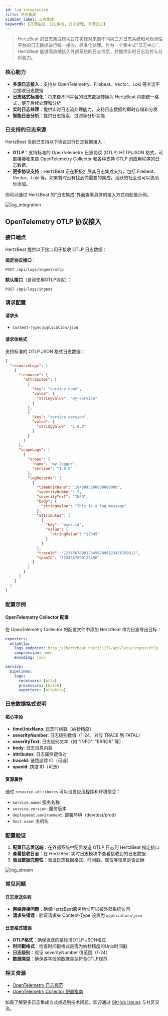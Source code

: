 ```yaml
---
id: log_integration
title: 日志集成
sidebar_label: 日志集成
keywords: [开源监控, 日志集成, 日志管理, 多源日志]
---
```


> HertzBeat 的日志集成模块旨在实现对来自不同第三方日志系统和可观测性平台的日志数据进行统一接收、标准化处理。作为一个集中式"日志中心"，HertzBeat 能够高效地接入外部系统的日志信息，并提供实时日志监控与分析能力。

### 核心能力

- **多源日志接入**：支持从 OpenTelemetry、Filebeat、Vector、Loki 等主流平台接收日志数据
- **日志格式标准化**：将来自不同平台的日志数据转换为 HertzBeat 内部统一格式，便于后续处理和分析
- **实时日志处理**：提供实时日志流处理能力，支持日志数据的即时存储和分发
- **智能日志分析**：提供日志搜索、过滤等分析功能

### 已支持的日志来源

HertzBeat 当前已支持以下协议进行日志数据接入：

- **OTLP**：支持标准的 OpenTelemetry 日志协议 (OTLP) HTTP/JSON 格式，可直接接收来自 OpenTelemetry Collector 和各种支持 OTLP 的应用程序的日志数据。
- **更多协议支持**：HertzBeat 正在积极扩展其日志集成支持，包括 Filebeat、Vector、Loki 等。如果暂时没有找到你需要的集成，活跃的社区也可以协助你添加。

你可以通过 HertzBeat 的"日志集成"界面查看具体的接入方式和配置示例。

![log_integration](/img/docs/help/log_integration_cn.png)

## OpenTelemetry OTLP 协议接入

### 接口端点

HertzBeat 提供以下接口用于接收 OTLP 日志数据：

**指定协议接口**：

```text
POST /api/logs/ingest/otlp
```

**默认接口**（自动使用OTLP协议）：

```text
POST /api/logs/ingest
```

### 请求配置

#### 请求头

- `Content-Type`: `application/json`

#### 请求体格式

支持标准的 OTLP JSON 格式日志数据：

```json
{
  "resourceLogs": [
    {
      "resource": {
        "attributes": [
          {
            "key": "service.name",
            "value": {
              "stringValue": "my-service"
            }
          },
          {
            "key": "service.version", 
            "value": {
              "stringValue": "1.0.0"
            }
          }
        ]
      },
      "scopeLogs": [
        {
          "scope": {
            "name": "my-logger",
            "version": "1.0.0"
          },
          "logRecords": [
            {
              "timeUnixNano": "1640995200000000000",
              "severityNumber": 9,
              "severityText": "INFO",
              "body": {
                "stringValue": "This is a log message"
              },
              "attributes": [
                {
                  "key": "user.id",
                  "value": {
                    "stringValue": "12345"
                  }
                }
              ],
              "traceId": "12345678901234567890123456789012",
              "spanId": "1234567890123456"
            }
          ]
        }
      ]
    }
  ]
}
```

### 配置示例

#### OpenTelemetry Collector 配置

在 OpenTelemetry Collector 的配置文件中添加 HertzBeat 作为日志导出目标：

```yaml
exporters:
  otlphttp:
    logs_endpoint: http://{hertzbeat_host}:1157/api/logs/ingest/otlp
    compression: none
    encoding: json

service:
  pipelines:
    logs:
      receivers: [otlp]
      processors: [batch]
      exporters: [otlphttp]
```

### 日志数据格式说明

#### 核心字段

- **timeUnixNano**: 日志时间戳（纳秒精度）
- **severityNumber**: 日志级别数值（1-24，对应 TRACE 到 FATAL）
- **severityText**: 日志级别文本（如 "INFO", "ERROR" 等）
- **body**: 日志消息内容
- **attributes**: 日志属性键值对
- **traceId**: 链路追踪 ID（可选）
- **spanId**: 跨度 ID（可选）

#### 资源属性

通过 `resource.attributes` 可以设置应用程序和环境信息：

- `service.name`: 服务名称
- `service.version`: 服务版本
- `deployment.environment`: 部署环境（dev/test/prod）
- `host.name`: 主机名

### 配置验证

1. **配置日志发送端**：在外部系统中配置发送 OTLP 日志到 HertzBeat 指定接口
2. **查看接收日志**：在 HertzBeat 实时日志模块中查看接收到的日志数据
3. **验证数据完整性**：验证日志数据格式、时间戳、属性等信息是否正确

![log_stream](/img/docs/help/log_stream_cn.png)

### 常见问题

#### 日志发送失败

- **网络连接问题**：确保HertzBeat服务地址可以被外部系统访问
- **请求头错误**：验证请求头 Content-Type 设置为 `application/json`

#### 日志格式错误

- **OTLP格式**：确保发送的是标准OTLP JSON格式
- **时间戳格式**：检查时间戳格式是否为纳秒精度的Unix时间戳
- **日志级别**：验证 severityNumber 值范围（1-24）
- **数据类型**：确保各字段的数据类型符合OTLP规范

### 相关资源

- [OpenTelemetry 日志规范](https://opentelemetry.io/docs/specs/otel/logs/)
- [OpenTelemetry Collector 配置指南](https://opentelemetry.io/docs/collector/configuration/)

如需了解更多日志集成方式或遇到技术问题，欢迎通过 [GitHub Issues](https://github.com/apache/hertzbeat/issues) 与社区交流。
